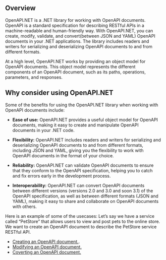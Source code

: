 ## Overview
OpenAPI.NET is a .NET library for working with OpenAPI documents. OpenAPI is a standard specification for describing RESTful APIs in a machine-readable and human-friendly way. With OpenAPI.NET, you can create, modify, validate, and convert(between JSON and YAML) OpenAPI documents in your .NET applications. The library includes readers and writers for serializing and deserializing OpenAPI documents to and from different formats.

At a high level, OpenAPI.NET works by providing an object model for OpenAPI documents. This object model represents the different components of an OpenAPI document, such as its paths, operations, parameters, and responses. 
  
## Why consider using OpenAPI.NET
Some of the benefits for using the OpenAPI.NET library when working with OpenAPI documents include:
* **Ease of use:** OpenAPI.NET provides a useful object model for OpenAPI documents, making it easy to create and manipulate OpenAPI documents in your .NET code. 

* **Flexibility:** OpenAPI.NET includes readers and writers for serializing and deserializing OpenAPI documents to and from different formats, including JSON and YAML, giving you the flexibility to work with OpenAPI documents in the format of your choice. 

* **Reliability:** OpenAPI.NET can validate OpenAPI documents to ensure that they conform to the OpenAPI specification, helping you to catch and fix errors early in the development process. 

* **Interoperability:** OpenAPI.NET can convert OpenAPI documents between different versions (versions 2.0 and 3.0 and soon 3.1) of the OpenAPI specification, as well as between different formats (JSON and YAML), making it easy to share and collaborate on OpenAPI documents with others. 

Here is an example of some of the usecases:
Let’s say we have a service called “PetStore” that allows users to view and  post pets to the online store. We want to create an OpenAPI document to describe the PetStore service RESTful API.
* [Creating an OpenAPI document.](https://github.com/njaci1/openapi-docs-pr/blob/njaci1-OpenAPI.NET-conceptual-doc/OpenAPI/OpenAPI.NET/Creating%20an%20OpenAPI%20Document.md).
* [Modifying an OpenAPI document.](https://github.com/njaci1/openapi-docs-pr/blob/njaci1-OpenAPI.NET-conceptual-doc/OpenAPI/OpenAPI.NET/Creating%20an%20OpenAPI%20Document.md)
* [Coverting an OpenAPI document.](https://github.com/njaci1/openapi-docs-pr/blob/njaci1-OpenAPI.NET-conceptual-doc/OpenAPI/OpenAPI.NET/Creating%20an%20OpenAPI%20Document.md)
